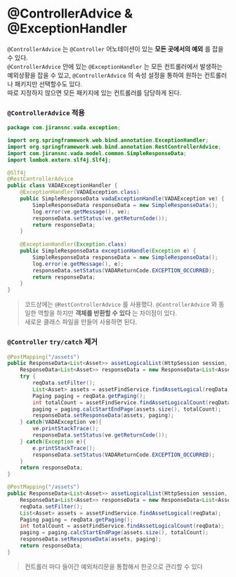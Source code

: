 # @ControllerAdvice & @ExceptionHandler
```@ControllerAdvice``` 는 ```@Controller``` 어노테이션이 있는 __모든 곳에서의 예외__ 를 잡을 수 있다.  
```@ControllerAdvice``` 안에 있는 ```@ExceptionHandler``` 는 모든 컨트롤러에서 발생하는 예외상황을 잡을 수 있고, ```@ControllerAdvice``` 의 속성 설정을 통하여 
원하는 컨트롤러나 패키지만 선택할수도 있다.  
따로 지정하지 않으면 모든 패키지에 있는 컨트롤러를 담당하게 된다.  

### ```@ControllerAdvice``` 적용
```java
package com.jiransnc.vada.exception;

import org.springframework.web.bind.annotation.ExceptionHandler;
import org.springframework.web.bind.annotation.RestControllerAdvice;
import com.jiransnc.vada.model.common.SimpleResponseData;
import lombok.extern.slf4j.Slf4j;

@Slf4j
@RestControllerAdvice
public class VADAExceptionHandler {
    @ExceptionHandler(VADAException.class)
    public SimpleResponseData vadaExceptionHandle(VADAException ve) {
        SimpleResponseData responseData = new SimpleResponseData();
        log.error(ve.getMessage(), ve);
        responseData.setStatus(ve.getReturnCode());
        return responseData;
    }
    
    @ExceptionHandler(Exception.class)
    public SimpleResponseData exceptionHandle(Exception e) {
        SimpleResponseData responseData = new SimpleResponseData();
        log.error(e.getMessage(), e);
        responseData.setStatus(VADAReturnCode.EXCEPTION_OCCURRED);
        return responseData;
    }
}
```
> 코드상에는 ```@RestControllerAdvice``` 를 사용했다. ```@ControllerAdvice``` 와 동일한 역할을 하지만 __객체를 반환할 수 있다__ 는 차이점이 있다.  
> 새로운 클래스 파일을 만들어 사용하면 된다.  
### ```@Controller``` ```try/catch``` 제거
```java
@PostMapping("/assets")
public ResponseData<List<Asset>> assetLogicalList(HttpSession session, @RequestBody RequestData reqData){
    ResponseData<List<Asset>> responseData = new ResponseData<List<Asset>>();
    try {
        reqData.setFilter();
        List<Asset> assets = assetFindService.findAssetLogical(reqData);
        Paging paging = reqData.getPaging();
        int totalCount = assetFindService.findAssetLogicalCount(reqData);
        paging = paging.calcStartEndPage(assets.size(), totalCount);
        responseData.setResponseData(assets, paging);
    } catch(VADAException ve){
        ve.printStackTrace();
        responseData.setStatus(ve.getReturnCode());
    } catch(Exception e){
        e.printStackTrace();
        responseData.setStatus(VADAReturnCode.EXCEPTION_OCCURRED);
    }
    return responseData;
}
```
```java
@PostMapping("/assets")
public ResponseData<List<Asset>> assetLogicalList(HttpSession session, @RequestBody RequestData reqData) throws Exception  {
    ResponseData<List<Asset>> responseData = new ResponseData<List<Asset>>();
    reqData.setFilter();
    List<Asset> assets = assetFindService.findAssetLogical(reqData);
    Paging paging = reqData.getPaging();
    int totalCount = assetFindService.findAssetLogicalCount(reqData);
    paging = paging.calcStartEndPage(assets.size(), totalCount);
    responseData.setResponseData(assets, paging);
    return responseData;
}
```
> 컨트롤러 마다 들어간 예외처리문을 통합해서 한곳으로 관리할 수 있다
